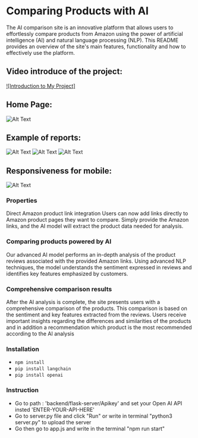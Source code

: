 # Comparing Products with AI

The AI comparison site is an innovative platform that allows users to effortlessly compare products from Amazon using the power of artificial intelligence (AI) and natural language processing (NLP). This README provides an overview of the site's main features, functionality and how to effectively use the platform.

## Video introduce of the project:
[![Introduction to My Project]](https://youtu.be/Damig8zPn9w)


## Home Page:
![Alt Text](https://user-images.githubusercontent.com/114755882/260424088-1604f430-e08f-4b5c-9bda-4c9b6a1808c5.png)


## Example of reports:
![Alt Text](https://user-images.githubusercontent.com/114755882/260425357-800ff69c-0333-44c8-967a-70dc0ce50b80.png)
![Alt Text](https://user-images.githubusercontent.com/114755882/260425645-55f6dfd8-a48e-4903-b14c-11fcfaf35d2d.png)
![Alt Text](https://user-images.githubusercontent.com/114755882/260425657-9d49124e-43be-4824-b802-e13e74532bfa.png)

## Responsiveness for mobile:
![Alt Text](https://user-images.githubusercontent.com/114755882/260426409-8b692d21-096c-4a00-bb1b-7be27d43e91c.jpg)

### Properties
Direct Amazon product link integration
Users can now add links directly to Amazon product pages they want to compare. Simply provide the Amazon links, and the AI model will extract the product data needed for analysis.

### Comparing products powered by AI
Our advanced AI model performs an in-depth analysis of the product reviews associated with the provided Amazon links. Using advanced NLP techniques, the model understands the sentiment expressed in reviews and identifies key features emphasized by customers.

### Comprehensive comparison results
After the AI analysis is complete, the site presents users with a comprehensive comparison of the products. This comparison is based on the sentiment and key features extracted from the reviews. Users receive important insights regarding the differences and similarities of the products and in addition a recommendation which product is the most recommended according to the AI analysis

### Installation
- `npm install`
- `pip install langchain`
- `pip install openai`

### Instruction
- Go to path : 'backend/flask-server/Apikey' and set your Open AI API insted 'ENTER-YOUR-API-HERE' 
- Go to server.py file and click "Run" or write in terminal "python3 server.py" to upload the server 
- Go then go to app.js and write in the terminal "npm run start"


